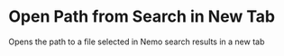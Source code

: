 # Open Path from Search in New Tab

Opens the path to a file selected in Nemo search results in a new tab